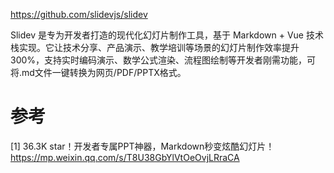 https://github.com/slidevjs/slidev

Slidev 是专为开发者打造的现代化幻灯片制作工具，基于 Markdown + Vue 技术栈实现。它让技术分享、产品演示、教学培训等场景的幻灯片制作效率提升300%，支持实时编码演示、数学公式渲染、流程图绘制等开发者刚需功能，可将.md文件一键转换为网页/PDF/PPTX格式。

# 参考

[1] 36.3K star！开发者专属PPT神器，Markdown秒变炫酷幻灯片！https://mp.weixin.qq.com/s/T8U38GbYlVtOeOvjLRraCA